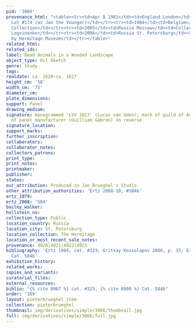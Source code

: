 ```yaml
---
pid: '3066'
provenance_html: "<table><tr><td>Apr 8 1981</td><td>England London</td><td>Sale Sotheby's
  Lot #174 (as Jan the Younger)</td></tr><tr><td>1984</td><td>Belgium</td><td>Private
  Collection</td></tr><tr><td>2005</td><td>Russia Moscow</td><td>Collection of V.A.
  Logvinenko</td></tr><tr><td>2006</td><td>Russia St. Petersburg</td><td>Acquired
  by Hermitage Museum</td></tr></table>"
related_html: 
related_ids: 
label: Dead Animals in a Wooded Landscape
object_type: Oil Sketch
genre: Study
tags: 
realdate: ca. 1620-ca. 1627
height_cm: '50'
width_cm: '75'
diameter_cm: 
plate_dimensions: 
support: Panel
drawing_medium: 
signature: monogrammed 'LVV 1627' (Lucas van Uden); mark of guild of Antwerp and brand
  of panel manufacturer (Guilliam Gabron) on reverse
signature_location: 
support_marks: 
further_inscription: 
collaborators: 
collaborator_notes: 
collectors_patrons: 
print_type: 
print_notes: 
printmaker: 
publisher: 
states: 
our_attribution: Produced in Jan Brueghel's Studio
other_attribution_authorities: 'Ertz 2008-10, #584b'
ertz_1979: 
ertz_2008: '584'
bailey_walker: 
hollstein_no: 
collection_type: Public
location_country: Russia
location_city: St. Petersburg
location_collection: The Hermitage
location_or_most_recent_sale_notes: 
provenance: 4920|4921|4922|4923
bibliography: 'Ertz 1984, cat. #323; Gritsay-Kossolapov 2006, p. 35; Ertz 2008-10,
  Cat. 584b'
exhibition_history: 
related_works: 
copies_and_variants: 
curatorial_files: 
external_resources: 
biblio: "{% cite 8067 %} cat. #323, {% cite 8900 %} Cat. 584b"
order: '169'
layout: pieterbrueghel_item
collection: pieterbrueghel
thumbnail: img/derivatives/simple/3066/thumbnail.jpg
full: img/derivatives/simple/3066/full.jpg
---
```

